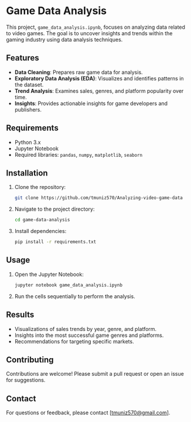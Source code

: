 # Game Data Analysis

This project, `game_data_analysis.ipynb`, focuses on analyzing data related to video games. The goal is to uncover insights and trends within the gaming industry using data analysis techniques.

## Features

- **Data Cleaning**: Prepares raw game data for analysis.
- **Exploratory Data Analysis (EDA)**: Visualizes and identifies patterns in the dataset.
- **Trend Analysis**: Examines sales, genres, and platform popularity over time.
- **Insights**: Provides actionable insights for game developers and publishers.

## Requirements

- Python 3.x
- Jupyter Notebook
- Required libraries: `pandas`, `numpy`, `matplotlib`, `seaborn`

## Installation

1. Clone the repository:
    ```bash
    git clone https://github.com/tmuniz570/Analyzing-video-game-data
    ```
2. Navigate to the project directory:
    ```bash
    cd game-data-analysis
    ```
3. Install dependencies:
    ```bash
    pip install -r requirements.txt
    ```

## Usage

1. Open the Jupyter Notebook:
    ```bash
    jupyter notebook game_data_analysis.ipynb
    ```
2. Run the cells sequentially to perform the analysis.

## Results

- Visualizations of sales trends by year, genre, and platform.
- Insights into the most successful game genres and platforms.
- Recommendations for targeting specific markets.

## Contributing

Contributions are welcome! Please submit a pull request or open an issue for suggestions.

## Contact

For questions or feedback, please contact [tmuniz570@gmail.com].  